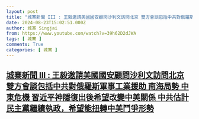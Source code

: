 ```yaml
---
layout: post
title: "城寨新聞 III : 王毅邀請美國國安顧問沙利文訪問北京 雙方會談包括中共對俄羅斯軍事工業援助 南海局勢 中東危機 習近平神隱復出後希望改變中美關係 中共估計民主黨繼續執政，希望能扭轉中美鬥爭形勢"
date: 2024-08-23T15:02:51.000Z
author: 城寨 Singjai
from: https://www.youtube.com/watch?v=39h62D2dJWA
tags: [ 城寨 ]
comments: True
categories: [ 城寨 ]
---
```

<!--1724425371000-->
[城寨新聞 III : 王毅邀請美國國安顧問沙利文訪問北京 雙方會談包括中共對俄羅斯軍事工業援助 南海局勢 中東危機 習近平神隱復出後希望改變中美關係 中共估計民主黨繼續執政，希望能扭轉中美鬥爭形勢](https://www.youtube.com/watch?v=39h62D2dJWA)
------

<div>

</div>
